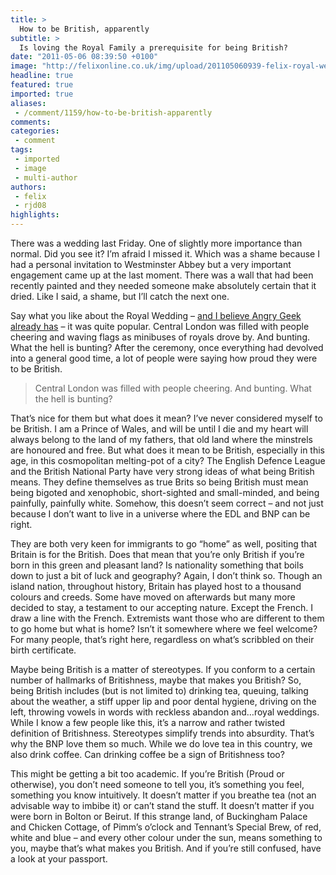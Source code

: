 ```yaml
---
title: >
  How to be British, apparently
subtitle: >
  Is loving the Royal Family a prerequisite for being British?
date: "2011-05-06 08:39:50 +0100"
image: "http://felixonline.co.uk/img/upload/201105060939-felix-royal-wedding-london.jpeg"
headline: true
featured: true
imported: true
aliases:
 - /comment/1159/how-to-be-british-apparently
comments:
categories:
 - comment
tags:
 - imported
 - image
 - multi-author
authors:
 - felix
 - rjd08
highlights:
---
```


There was a wedding last Friday. One of slightly more importance than normal. Did you see it?
 I’m afraid I missed it. Which was a shame because I had a personal invitation to Westminster Abbey but a very important engagement came up at the last moment. There was a wall that had been recently painted and they needed someone make absolutely certain that it dried. Like I said, a shame, but I’ll catch the next one.

Say what you like about the Royal Wedding – [and I believe Angry Geek already has](http://felixonline.co.uk/comment/1135/i-dont-hate-the-royals-i-just-dont-care/) – it was quite popular. Central London was filled with people cheering and waving flags as minibuses of royals drove by. And bunting. What the hell is bunting? After the ceremony, once everything had devolved into a general good time, a lot of people were saying how proud they were to be British.

> Central London was filled with people cheering. And bunting. What the hell is bunting?

That’s nice for them but what does it mean? I’ve never considered myself to be British. I am a Prince of Wales, and will be until I die and my heart will always belong to the land of my fathers, that old land where the minstrels are honoured and free. But what does it mean to be British, especially in this age, in this cosmopolitan melting-pot of a city? The English Defence League and the British National Party have very strong ideas of what being British means. They define themselves as true Brits so being British must mean being bigoted and xenophobic, short-sighted and small-minded, and being painfully, painfully white. Somehow, this doesn’t seem correct – and not just because I don’t want to live in a universe where the EDL and BNP can be right.

They are both very keen for immigrants to go “home” as well, positing that Britain is for the British. Does that mean that you’re only British if you’re born in this green and pleasant land? Is nationality something that boils down to just a bit of luck and geography? Again, I don’t think so. Though an island nation, throughout history, Britain has played host to a thousand colours and creeds. Some have moved on afterwards but many more decided to stay, a testament to our accepting nature. Except the French. I draw a line with the French. Extremists want those who are different to them to go home but what is home? Isn’t it somewhere where we feel welcome? For many people, that’s right here, regardless on what’s scribbled on their birth certificate.

Maybe being British is a matter of stereotypes. If you conform to a certain number of hallmarks of Britishness, maybe that makes you British? So, being British includes (but is not limited to) drinking tea, queuing, talking about the weather, a stiff upper lip and poor dental hygiene, driving on the left, throwing vowels in words with reckless abandon and…royal weddings. While I know a few people like this, it’s a narrow and rather twisted definition of Britishness. Stereotypes simplify trends into absurdity. That’s why the BNP love them so much. While we do love tea in this country, we also drink coffee. Can drinking coffee be a sign of Britishness too?

This might be getting a bit too academic. If you’re British (Proud or otherwise), you don’t need someone to tell you, it’s something you feel, something you know intuitively. It doesn’t matter if you breathe tea (not an advisable way to imbibe it) or can’t stand the stuff. It doesn’t matter if you were born in Bolton or Beirut. If this strange land, of Buckingham Palace and Chicken Cottage, of Pimm’s o’clock and Tennant’s Special Brew, of red, white and blue – and every other colour under the sun, means something to you, maybe that’s what makes you British.
 And if you’re still confused, have a look at your passport.
